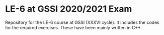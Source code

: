  # LE-6 at GSSI 2020/2021 Exam

Repository for the LE-6 course at GSSI (XXXVI cycle). It includes the  codes for the required exercises. These have been mainly written in C++